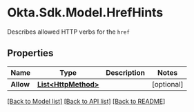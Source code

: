 # Okta.Sdk.Model.HrefHints
Describes allowed HTTP verbs for the `href`

## Properties

Name | Type | Description | Notes
------------ | ------------- | ------------- | -------------
**Allow** | [**List&lt;HttpMethod&gt;**](HttpMethod.md) |  | [optional] 

[[Back to Model list]](../README.md#documentation-for-models) [[Back to API list]](../README.md#documentation-for-api-endpoints) [[Back to README]](../README.md)

